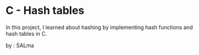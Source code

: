 # C - Hash tables

In this project, I learned about hashing by implementing hash functions and hash tables in C.

by : SALma 